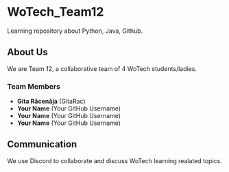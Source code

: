 # WoTech_Team12

Learning repository about Python, Java, Github.

## About Us
We are Team 12, a collaborative team of 4 WoTech students/ladies.

### Team Members
* **Gita Rācenāja** (GitaRac)
* **Your Name** (Your GitHub Username)
* **Your Name** (Your GitHub Username)
* **Your Name** (Your GitHub Username)

## Communication
We use Discord to collaborate and discuss WoTech learning realated topics.


